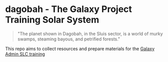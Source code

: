 # dagobah - The Galaxy Project Training Solar System

> "The planet shown in Dagobah, in the Sluis sector, is a world of murky swamps, steaming bayous, and petrified forests."

This repo aims to collect resources and prepare materials for the [Galaxy Admin SLC training](https://wiki.galaxyproject.org/Events/AdminTraining2016)
